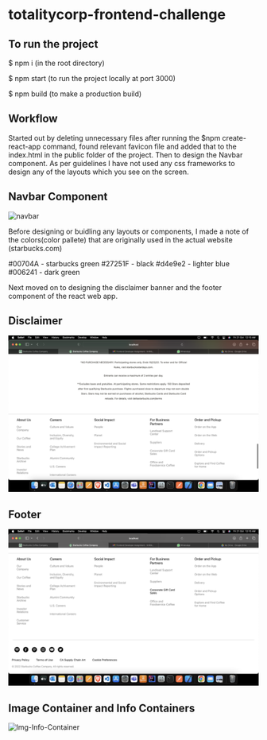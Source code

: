 # totalitycorp-frontend-challenge

## To run the project 

$ npm i (in the root directory)

$ npm start (to run the project locally at port 3000)

$ npm build (to make a production build)


## Workflow

Started out by deleting unnecessary files after running the $npm create-react-app command, found relevant favicon file and added that to the index.html in the public folder of the project. Then to design the Navbar component. As per guidelines I have not used any css frameworks to design any of the layouts which you see on the screen.

## Navbar Component

<img src="./screenshots/navbar.png" alt="navbar"/>

Before designing or buidling any layouts or components, I made a note of the colors(color pallete) that are originally used in the actual website (starbucks.com)

#00704A - starbucks green
#27251F - black
#d4e9e2 - lighter blue
#006241 - dark green

Next moved on to designing the disclaimer banner and the footer component of the react web app.

## Disclaimer

<img src="./screenshots/disclaimer.png" alt="disclaimer && footer"/>

## Footer

<img src="./screenshots/footer.png" alt="footer" >

## Image Container and Info Containers

<img src="./screenshots/info-container.png" alt="Img-Info-Container" >

